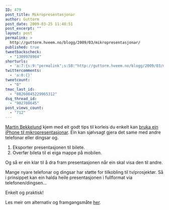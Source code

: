 ```yaml
---
ID: 479
post_title: Mikropresentasjonar
author: Guttorm
post_date: 2009-03-25 11:48:51
post_excerpt: ""
layout: post
permalink: >
  http://guttorm.hveem.no/blogg/2009/03/mikropresentasjonar/
published: true
tweetbackscheck:
  - "1309978984"
shorturls:
  - 'a:7:{s:9:"permalink";s:58:"http://guttorm.hveem.no/blogg/2009/03/mikropresentasjonar/";s:7:"tinyurl";s:25:"http://tinyurl.com/rc2yke";s:4:"isgd";s:17:"http://is.gd/NuW0";s:5:"bitly";s:19:"http://bit.ly/Zp69X";s:5:"snipr";s:22:"http://snipr.com/jdm7d";s:5:"snurl";s:22:"http://snurl.com/jdm7d";s:7:"snipurl";s:24:"http://snipurl.com/jdm7d";}'
twittercomments:
  - 'a:0:{}'
tweetcount:
  - "0"
tmac_last_id:
  - "88260845229965312"
dsq_thread_id:
  - "902780645"
post_views_count:
  - "712"
---
```

<a href="http://www.bekkelund.net/blogg/">Martin Bekkelund</a> kjem med eit godt tips til korleis du enkelt kan <a href="http://www.bekkelund.net/blogg/2009/03/24/mikropresentasjoner/">bruka ein iPhone til mikropresentasjonar</a>. Ein kan sjølvsagt gjera det same med andre telefonar eller dingsar og.
<ol>
	<li>Eksporter presentasjonen til bilete.</li>
	<li>Overfør bileta til ei eiga mappe på mobilen.</li>
</ol>
Og så er ein klar til å dra fram presentasjonen når ein skal visa den til andre.

Mange nyare telefonar og dingsar har støtte for tilkobling til tv/prosjektør. Så i prinsippet kan ein halda heile presentasjonen i fullformat via telefonen/dingsen...

Enkelt og praktisk!

Les meir om alternativ og framgangsmåte <a href="http://www.bekkelund.net/blogg/2009/03/24/mikropresentasjoner/">her</a>.